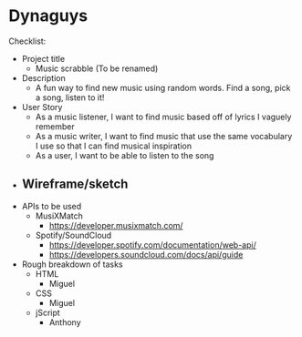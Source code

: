 # Dynaguys


Checklist:
- Project title
  - Music scrabble (To be renamed)
- Description
  - A fun way to find new music using random words. Find a song, pick a song, listen to it!
- User Story
  - As a music listener, I want to find music based off of lyrics I vaguely remember
  - As a music writer, I want to find music that use the same vocabulary I use so that I can find musical inspiration
  - As a user, I want to be able to listen to the song
- Wireframe/sketch
  - 
- APIs to be used
  - MusiXMatch
    - https://developer.musixmatch.com/
  - Spotify/SoundCloud
    - https://developer.spotify.com/documentation/web-api/
    - https://developers.soundcloud.com/docs/api/guide
- Rough breakdown of tasks
  - HTML
    - Miguel
  - CSS
    - Miguel
  - jScript
    - Anthony 




